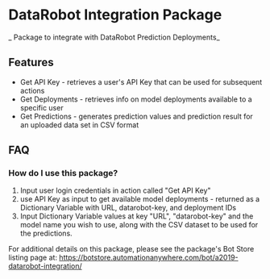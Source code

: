 # DataRobot Integration Package
_ Package to integrate with DataRobot Prediction Deployments_

## Features
 * Get API Key - retrieves a user's API Key that can be used for subsequent actions
 * Get Deployments - retrieves info on model deployments available to a specific user
 * Get Predictions - generates prediction values and prediction result for an uploaded data set in CSV format
    




## FAQ
### How do I use this package?
1. Input user login credentials in action called "Get API Key"
2. use API Key as input to get available model deployments - returned as a Dictionary Variable with URL, datarobot-key, and deployment IDs
3. Input Dictionary Variable values at key "URL", "datarobot-key" and the model name you wish to use, along with the CSV dataset to be used for the predictions.

For additional details on this package, please see the package's Bot Store listing page at: https://botstore.automationanywhere.com/bot/a2019-datarobot-integration/
